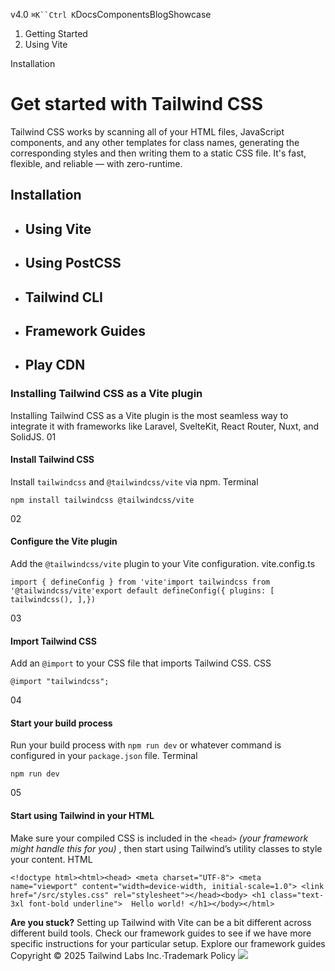 v4.0
`⌘K``Ctrl K`DocsComponentsBlogShowcase
  1. Getting Started
  2. Using Vite


Installation
# Get started with Tailwind CSS
Tailwind CSS works by scanning all of your HTML files, JavaScript components, and any other templates for class names, generating the corresponding styles and then writing them to a static CSS file.
It's fast, flexible, and reliable — with zero-runtime.
## Installation
  * ## Using Vite
  * ## Using PostCSS
  * ## Tailwind CLI
  * ## Framework Guides
  * ## Play CDN


### Installing Tailwind CSS as a Vite plugin
Installing Tailwind CSS as a Vite plugin is the most seamless way to integrate it with frameworks like Laravel, SvelteKit, React Router, Nuxt, and SolidJS.
01
#### Install Tailwind CSS
Install `tailwindcss` and `@tailwindcss/vite` via npm.
Terminal
```
npm install tailwindcss @tailwindcss/vite
```

02
#### Configure the Vite plugin
Add the `@tailwindcss/vite` plugin to your Vite configuration.
vite.config.ts
```
import { defineConfig } from 'vite'import tailwindcss from '@tailwindcss/vite'export default defineConfig({ plugins: [  tailwindcss(), ],})
```

03
#### Import Tailwind CSS
Add an `@import` to your CSS file that imports Tailwind CSS.
CSS
```
@import "tailwindcss";
```

04
#### Start your build process
Run your build process with `npm run dev` or whatever command is configured in your `package.json` file.
Terminal
```
npm run dev
```

05
#### Start using Tailwind in your HTML
Make sure your compiled CSS is included in the `<head>` _(your framework might handle this for you)_ , then start using Tailwind’s utility classes to style your content.
HTML
```
<!doctype html><html><head> <meta charset="UTF-8"> <meta name="viewport" content="width=device-width, initial-scale=1.0"> <link href="/src/styles.css" rel="stylesheet"></head><body> <h1 class="text-3xl font-bold underline">  Hello world! </h1></body></html>
```

**Are you stuck?** Setting up Tailwind with Vite can be a bit different across different build tools. Check our framework guides to see if we have more specific instructions for your particular setup.
Explore our framework guides
Copyright © 2025 Tailwind Labs Inc.·Trademark Policy
![](https://cdn.usefathom.com/?h=https%3A%2F%2Ftailwindcss.com&p=%2Fdocs%2Finstallation%2Fusing-vite&r=&sid=PMFMDJGK&qs=%7B%7D&cid=86246026)
